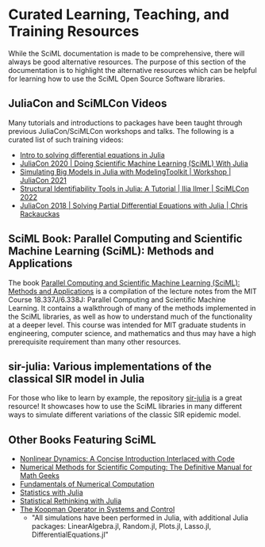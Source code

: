 # Curated Learning, Teaching, and Training Resources

While the SciML documentation is made to be comprehensive, there will always be
good alternative resources. The purpose of this section of the documentation
is to highlight the alternative resources which can be helpful for learning how
to use the SciML Open Source Software libraries.

## JuliaCon and SciMLCon Videos

Many tutorials and introductions to packages have been taught through previous JuliaCon/SciMLCon
workshops and talks. The following is a curated list of such training videos:

- [Intro to solving differential equations in Julia](https://www.youtube.com/watch?v=KPEqYtEd-zY)
- [JuliaCon 2020 | Doing Scientific Machine Learning (SciML) With Julia](https://www.youtube.com/watch?v=QwVO0Xh2Hbg)
- [Simulating Big Models in Julia with ModelingToolkit | Workshop | JuliaCon 2021](https://www.youtube.com/watch?v=HEVOgSLBzWA)
- [Structural Identifiability Tools in Julia: A Tutorial | Ilia Ilmer | SciMLCon 2022](https://www.youtube.com/watch?v=jg1DME3cwjg)
- [JuliaCon 2018 | Solving Partial Differential Equations with Julia | Chris Rackauckas](https://www.youtube.com/watch?v=okGybBmihOE)

## SciML Book: Parallel Computing and Scientific Machine Learning (SciML): Methods and Applications

The book [Parallel Computing and Scientific Machine Learning (SciML): Methods and Applications](https://book.sciml.ai/)
is a compilation of the lecture notes from the MIT Course 18.337J/6.338J: Parallel Computing and Scientific Machine Learning.
It contains a walkthrough of many of the methods implemented in the SciML libraries, as well as how to understand much
of the functionality at a deeper level. This course was intended for MIT graduate students in engineering, computer science,
and mathematics and thus may have a high prerequisite requirement than many other resources.

## sir-julia: Various implementations of the classical SIR model in Julia

For those who like to learn by example, the repository [sir-julia](https://github.com/epirecipes/sir-julia) is a great
resource! It showcases how to use the SciML libraries in many different ways to simulate different variations of the
classic SIR epidemic model.

## Other Books Featuring SciML

- [Nonlinear Dynamics: A Concise Introduction Interlaced with Code](https://link.springer.com/book/10.1007/978-3-030-91032-7)
- [Numerical Methods for Scientific Computing: The Definitive Manual for Math Geeks](https://www.equalsharepress.com/)
- [Fundamentals of Numerical Computation](https://tobydriscoll.net/project/fnc/)
- [Statistics with Julia](https://statisticswithjulia.org/)
- [Statistical Rethinking with Julia](https://shmuma.github.io/rethinking-2ed-julia/)
- [The Koopman Operator in Systems and Control](https://www.springer.com/gp/book/9783030357122)
    - "All simulations have been performed in Julia, with additional Julia packages: LinearAlgebra.jl, Random.jl, Plots.jl, Lasso.jl, DifferentialEquations.jl"
